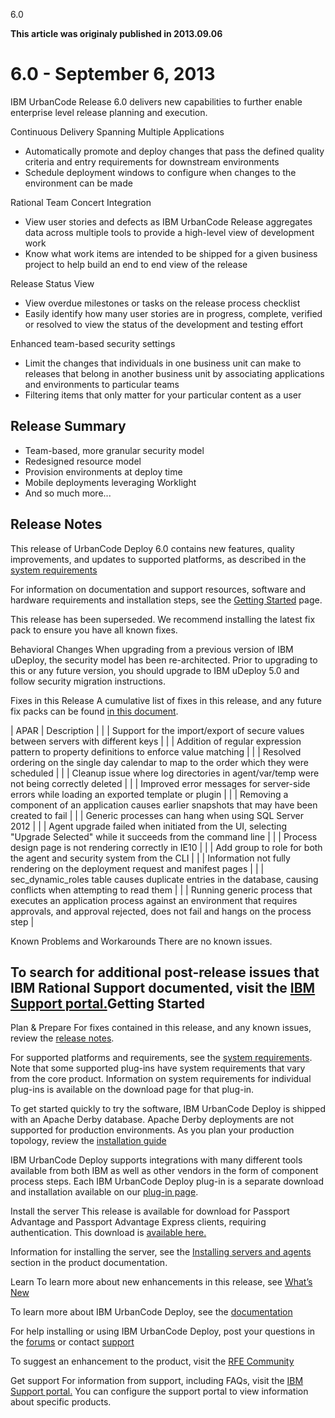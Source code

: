 





6.0

**This article was originaly published in 2013.09.06**


6.0 - September 6, 2013
=======================





IBM UrbanCode Release 6.0 delivers new capabilities to further enable enterprise level release planning and execution.




Continuous Delivery Spanning Multiple Applications

* Automatically promote and deploy changes that pass the defined quality criteria and entry requirements for downstream environments
* Schedule deployment windows to configure when changes to the environment can be made






Rational Team Concert Integration

* View user stories and defects as IBM UrbanCode Release aggregates data across multiple tools to provide a high-level view of development work
* Know what work items are intended to be shipped for a given business project to help build an end to end view of the release






Release Status View

* View overdue milestones or tasks on the release process checklist
* Easily identify how many user stories are in progress, complete, verified or resolved to view the status of the development and testing effort






Enhanced team-based security settings

* Limit the changes that individuals in one business unit can make to releases that belong in another business unit by associating applications and environments to particular teams
* Filtering items that only matter for your particular content as a user



Release Summary
---------------

  
* Team-based, more granular security model
* Redesigned resource model
* Provision environments at deploy time
* Mobile deployments leveraging Worklight
* And so much more...

Release Notes
-------------

  

This release of UrbanCode Deploy 6.0 contains new features, quality improvements, and updates to supported platforms, as described in the [system requirements](http://www-01.ibm.com/support/docview.wss?uid=swg27038801)


For information on documentation and support resources, software and hardware requirements and installation steps, see the [Getting Started](https://www.ibm.com/cloud/urbancodewhats-new/whats-new-in-6-0/#getting-started) page.


This release has been superseded. We recommend installing the latest fix pack to ensure you have all known fixes.





Behavioral Changes
When upgrading from a previous version of IBM uDeploy, the security model has been re-architected. Prior to upgrading to this or any future version, you should upgrade to IBM uDeploy 5.0 and follow security migration instructions.





Fixes in this Release
A cumulative list of fixes in this release, and any future fix packs can be found [in this document](http://www-01.ibm.com/support/docview.wss?uid=swg27038759#60).




| APAR | Description |
|  | Support for the import/export of secure values between servers with different keys |
|  | Addition of regular expression pattern to property definitions to enforce value matching |
|  | Resolved ordering on the single day calendar to map to the order which they were scheduled |
|  | Cleanup issue where log directories in agent/var/temp were not being correctly deleted |
|  | Improved error messages for server-side errors while loading an exported template or plugin |
|  | Removing a component of an application causes earlier snapshots that may have been created to fail |
|  | Generic processes can hang when using SQL Server 2012 |
|  | Agent upgrade failed when initiated from the UI, selecting "Upgrade Selected" while it succeeds from the command line |
|  | Process design page is not rendering correctly in IE10 |
|  | Add group to role for both the agent and security system from the CLI |
|  | Information not fully rendering on the deployment request and manifest pages |
|  | sec\_dynamic\_roles table causes duplicate entries in the database, causing conflicts when attempting to read them |
|  | Running generic process that executes an application process against an environment that requires approvals, and approval rejected, does not fail and hangs on the process step |





Known Problems and Workarounds
There are no known issues.


To search for additional post-release issues that IBM Rational Support documented, visit the [IBM Support portal.](https://www-947.ibm.com/support/entry/myportal/support?brandind=Rational)Getting Started
---------------

  

Plan & Prepare
For fixes contained in this release, and any known issues, review the [release notes](https://www.ibm.com/cloud/urbancodewhats-new/whats-new-in-6-0/#release-notes).


For supported platforms and requirements, see the [system requirements](http://www-01.ibm.com/support/docview.wss?uid=swg27038801). Note that some supported plug-ins have system requirements that vary from the core product. Information on system requirements for individual plug-ins is available on the download page for that plug-in.


To get started quickly to try the software, IBM UrbanCode Deploy is shipped with an Apache Derby database. Apache Derby deployments are not supported for production environments. As you plan your production topology, review the [installation guide](http://pic.dhe.ibm.com/infocenter/ucdeploy/v6r0/topic/com.ibm.udeploy.doc/topics/c_node_installing.html)


IBM UrbanCode Deploy supports integrations with many different tools available from both IBM as well as other vendors in the form of component process steps. Each IBM UrbanCode Deploy plug-in is a separate download and installation available on our [plug-in page](https://urbancode.github.io/IBM-UCx-PLUGIN-DOCS/UCD).





Install the server
This release is available for download for Passport Advantage and Passport Advantage Express clients, requiring authentication. This download is [available here.](https://www-112.ibm.com/software/howtobuy/softwareandservices/passportadvantage)


Information for installing the server, see the [Installing servers and agents](http://pic.dhe.ibm.com/infocenter/ucdeploy/v6r0/topic/com.ibm.udeploy.doc/topics/c_node_installing.html) section in the product documentation.



Learn
To learn more about new enhancements in this release, see [What’s New](https://www.ibm.com/cloud/urbancodewhats-new/whats-new-in-6-0/#whats-new) 


To learn more about IBM UrbanCode Deploy, see the  [documentation](http://pic.dhe.ibm.com/infocenter/ucdeploy/v6r0/index.jsp)


For help installing or using IBM UrbanCode Deploy, post your questions in the [forums](https://developer.ibm.com/answers?community=urbancode) or contact  [support](http://www-947.ibm.com/support/entry/portal/support?brandind=Rational)


To suggest an enhancement to the product, visit the [RFE Community](http://www.ibm.com/developerworks/rfe/execute?use_case=submitRfe)





Get support
For information from support, including FAQs, visit the [IBM Support portal.](http://www-947.ibm.com/support/entry/portal/support?brandind=Rational) You can configure the support portal to view information about specific products.







